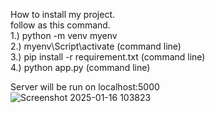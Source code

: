 How to install my project.<br>
follow as this command.<br>
  1.) python -m venv myenv <br>
  2.) myenv\Script\activate (command line) <br>
  3.) pip install -r requirement.txt (command line) <br>
  4.) python app.py (command line) <br>

Server will be run on localhost:5000 <br>
![Screenshot 2025-01-16 103823](https://github.com/user-attachments/assets/aab1401d-8b52-452c-9b42-43e37bf5590f)
